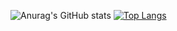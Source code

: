 ![Anurag's GitHub stats](https://github-readme-stats.vercel.app/api?username=MASON-SEA&show_icons=true&theme=synthwave)
[![Top Langs](https://github-readme-stats.vercel.app/api/top-langs/?username=MASON-SEA)](https://github.com/anuraghazra/github-readme-stats)
